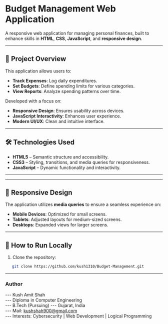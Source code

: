 # Budget Management Web Application

A responsive web application for managing personal finances, built to enhance skills in **HTML**, **CSS**, **JavaScript**, and **responsive design**.

---

## 🧠 Project Overview

This application allows users to:

- **Track Expenses**: Log daily expenditures.
- **Set Budgets**: Define spending limits for various categories.
- **View Reports**: Analyze spending patterns over time.

Developed with a focus on:

- **Responsive Design**: Ensures usability across devices.
- **JavaScript Interactivity**: Enhances user experience.
- **Modern UI/UX**: Clean and intuitive interface.

---

## 🛠️ Technologies Used

- **HTML5** – Semantic structure and accessibility.
- **CSS3** – Styling, transitions, and media queries for responsiveness.
- **JavaScript** – Dynamic functionality and interactivity.

---


---

## 📱 Responsive Design

The application utilizes **media queries** to ensure a seamless experience on:

- **Mobile Devices**: Optimized for small screens.
- **Tablets**: Adjusted layouts for medium-sized screens.
- **Desktops**: Expanded views for larger screens.

---

## 🚀 How to Run Locally

1. Clone the repository:

```bash
   git clone https://github.com/kush1310/Budget-Management.git
```

---

### Author  
--- Kush Amit Shah  
--- Diploma in Computer Engineering  
--- B.Tech (Pursuing)
--- Gujarat, India  
--- Mail: kushshah900@gmail.com  
--- Interests: Cybersecurity | Web Development | Logical Programming  
